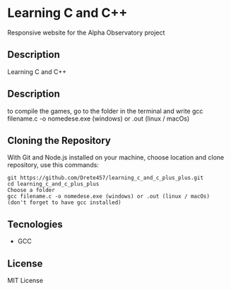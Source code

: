 # Learning C and C++

Responsive website for the Alpha Observatory project

## Description

Learning C and C++

## Description
to compile the games, go to the folder in the terminal and write gcc filename.c -o nomedese.exe (windows) or .out (linux / macOs) 

## Cloning the Repository
With Git and Node.js installed on your machine, choose location and clone repository, use this commands:

```
git https://github.com/Drete457/learning_c_and_c_plus_plus.git
cd learning_c_and_c_plus_plus
Choose a folder
gcc filename.c -o nomedese.exe (windows) or .out (linux / macOs)
(don't forget to have gcc installed)
```

## Tecnologies

- GCC

## License
MIT License
